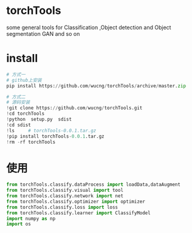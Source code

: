 # torchTools
some general tools for Classification ,Object detection and Object segmentation GAN and so on

# install
```py
# 方式一
# github上安装
pip install https://github.com/wucng/torchTools/archive/master.zip

# 方式二
# 源码安装
!git clone https://github.com/wucng/torchTools.git
!cd torchTools
!python  setup.py  sdist
!cd sdist
!ls 	# torchTools-0.0.1.tar.gz
!pip install torchTools-0.0.1.tar.gz
!rm -rf torchTools
```
# 使用
```py
from torchTools.classify.dataProcess import loadData,dataAugment
from torchTools.classify.visual import tool
from torchTools.classify.network import net
from torchTools.classify.optimizer import optimizer
from torchTools.classify.loss import loss
from torchTools.classify.learner import ClassifyModel
import numpy as np
import os
```
